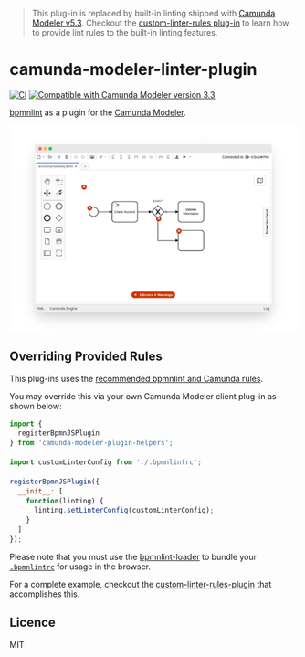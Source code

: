 > This plug-in is replaced by built-in linting shipped with [Camunda Modeler v5.3](https://github.com/camunda/camunda-modeler/blob/develop/CHANGELOG.md#530). Checkout the [custom-linter-rules plug-in](https://github.com/camunda/camunda-modeler-custom-linter-rules-plugin) to learn how to provide lint rules to the built-in linting features.


# camunda-modeler-linter-plugin

[![CI](https://github.com/camunda/camunda-modeler-linter-plugin/workflows/CI/badge.svg)](https://github.com/camunda/camunda-modeler-linter-plugin/actions?query=workflow%3ACI)
[![Compatible with Camunda Modeler version 3.3](https://img.shields.io/badge/Camunda%20Modeler%20<5.3-blue.svg)](https://github.com/camunda/camunda-modeler)

[bpmnlint](https://github.com/bpmn-io/bpmnlint/) as a plugin for the [Camunda Modeler](https://github.com/camunda/camunda-modeler/).

![Screenshot of the plug-in](./docs/screenshot.png)


## Overriding Provided Rules

This plug-ins uses the [recommended bpmnlint and Camunda rules](./.bpmnlintrc).

You may override this via your own Camunda Modeler client plug-in as shown below:

```javascript
import {
  registerBpmnJSPlugin
} from 'camunda-modeler-plugin-helpers';

import customLinterConfig from './.bpmnlintrc';

registerBpmnJSPlugin({
  __init__: [
    function(linting) {
      linting.setLinterConfig(customLinterConfig);
    }
  ]
});
```

Please note that you must use the [bpmnlint-loader](https://github.com/nikku/bpmnlint-loader) to bundle your [`.bpmnlintrc`](https://github.com/bpmn-io/bpmnlint#configuration) for usage in the browser.

For a complete example, checkout the [custom-linter-rules-plugin](https://github.com/camunda/camunda-modeler-custom-linter-rules-plugin) that accomplishes this.


## Licence

MIT
